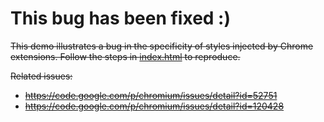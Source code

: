 # This bug has been fixed :)

~~This demo illustrates a bug in the specificity of styles injected by Chrome extensions. Follow the steps in [index.html](http://rileyjshaw.com/chromium-injected-css-specificity-bug-demo/) to reproduce.~~

~~Related issues:~~

 - ~~https://code.google.com/p/chromium/issues/detail?id=52751~~
 - ~~https://code.google.com/p/chromium/issues/detail?id=120428~~
